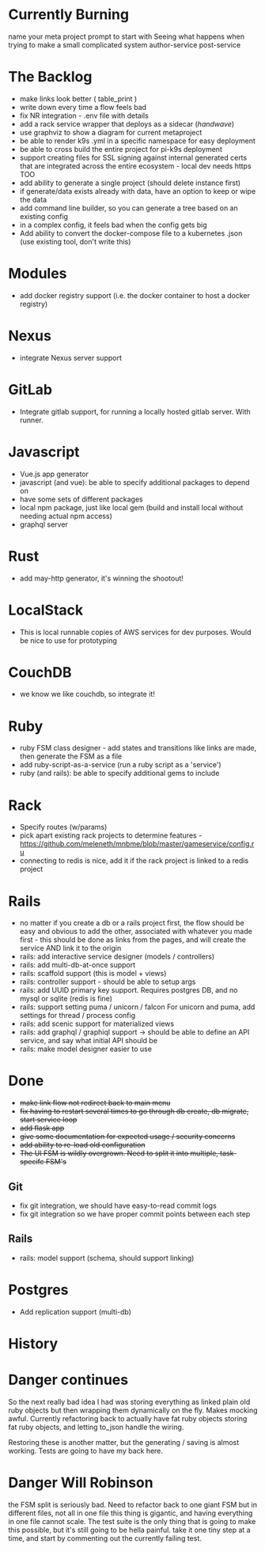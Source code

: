
# Currently Burning
name your meta project prompt to start with
Seeing what happens when trying to make a small complicated system
author-service post-service

# The Backlog
- make links look better ( table_print )
- write down every time a flow feels bad
- fix NR integration - .env file with details
- add a rack service wrapper that deploys as a sidecar (*handwave*)
- use graphviz to show a diagram for current metaproject
- be able to render k9s .yml in a specific namespace for easy deployment
- be able to cross build the entire project for pi-k9s deployment
- support creating files for SSL signing against internal generated certs that are integrated across the entire ecosystem - local dev needs https TOO
- add ability to generate a single project (should delete instance first)
- if generate/data exists already with data, have an option to keep or wipe the data
- add command line builder, so you can generate a tree based on an existing config
- in a complex config, it feels bad when the config gets big
- Add ability to convert the docker-compose file to a kubernetes .json (use existing tool, don't write this)
# Modules
- add docker registry support (i.e. the docker container to host a docker registry)
# Nexus
- integrate Nexus server support
# GitLab
- Integrate gitlab support, for running a locally hosted gitlab server.  With runner.
# Javascript
- Vue.js app generator
- javascript (and vue): be able to specify additional packages to depend on
- have some sets of different packages
- local npm package, just like local gem (build and install local without needing actual npm access)
- graphql server
# Rust
- add may-http generator, it's winning the shootout!
# LocalStack
- This is local runnable copies of AWS services for dev purposes.  Would be nice to use for prototyping
# CouchDB
- we know we like couchdb, so integrate it!
# Ruby
- ruby FSM class designer - add states and transitions like links are made, then generate the FSM as a file
- add ruby-script-as-a-service (run a ruby script as a 'service')
- ruby (and rails): be able to specify additional gems to include
# Rack
- Specify routes (w/params)
- pick apart existing rack projects to determine features - https://github.com/meleneth/mnbme/blob/master/gameservice/config.ru
- connecting to redis is nice, add it if the rack project is linked to a redis project
# Rails
- no matter if you create a db or a rails project first, the flow should be easy and obvious to add the other, associated with whatever you made first - this should be done as links from the pages, and will create the service AND link it to the origin
- rails: add interactive service designer (models / controllers)
- rails: add multi-db-at-once support
- rails: scaffold support (this is model + views)
- rails: controller support - should be able to setup args
- rails: add UUID primary key support.  Requires postgres DB, and no mysql or sqlite (redis is fine)
- rails: support setting puma / unicorn / falcon  For unicorn and puma, add settings for thread / process config
- rails: add scenic support for materialized views
- rails: add graphql / graphiql support -> should be able to define an API service, and say what initial API should be
- rails: make model designer easier to use
# Done
- ~~make link flow not redirect back to main menu~~
- ~~fix having to restart several times to go through db create, db migrate, start service loop~~
- ~~add flask app~~
- ~~give some documentation for expected usage / security concerns~~
- ~~add ability to re-load old configuration~~
- ~~The UI FSM is wildly overgrown.  Need to split it into multiple, task-specifc FSM's~~
## Git
- fix git integration, we should have easy-to-read commit logs
- fix git integration so we have proper commit points between each step
## Rails
- rails: model support (schema, should support linking)
# Postgres
- Add replication support (multi-db)
# History
# Danger continues
So the next really bad idea I had was storing everything as linked plain old ruby objects but then wrapping
them dynamically on the fly.  Makes mocking awful.
Currently refactoring back to actually have fat ruby objects storing fat ruby objects, and letting to_json handle
the wiring.

Restoring these is another matter, but the generating / saving is almost working.  Tests are going to have
my back here.

# Danger Will Robinson

the FSM split is seriously bad.
Need to refactor back to one giant FSM
but in different files, not all in one file
this thing is gigantic, and having everything
in one file cannot scale.
The test suite is the only thing that is going to make
this possible, but it's still going to be hella painful.
take it one tiny step at a time, and start by commenting out
the currently failing test.
